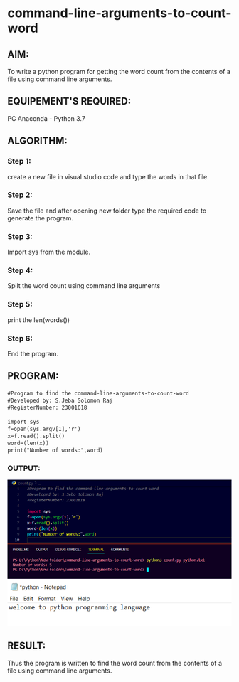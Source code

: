 # command-line-arguments-to-count-word

## AIM:

To write a python program for getting the word count from the contents of a file using command line arguments.

## EQUIPEMENT'S REQUIRED:

PC
Anaconda - Python 3.7

## ALGORITHM:

### Step 1:

create a new file in visual studio code and type the words in that file.

### Step 2:

Save the file and after opening new folder type the required code to generate the program.

### Step 3:

Import sys from the module.

### Step 4:

Spilt the word count using command line arguments

### Step 5:

print the len(words())

### Step 6:

End the program.

## PROGRAM:

```
#Program to find the command-line-arguments-to-count-word
#Developed by: S.Jeba Solomon Raj
#RegisterNumber: 23001618

import sys
f=open(sys.argv[1],'r')
x=f.read().split()
word=(len(x))
print("Number of words:",word)

```

### OUTPUT:

![output](/out.png)
![output](/notepad.PNG)

## RESULT:

Thus the program is written to find the word count from the contents of a file using command line arguments.

